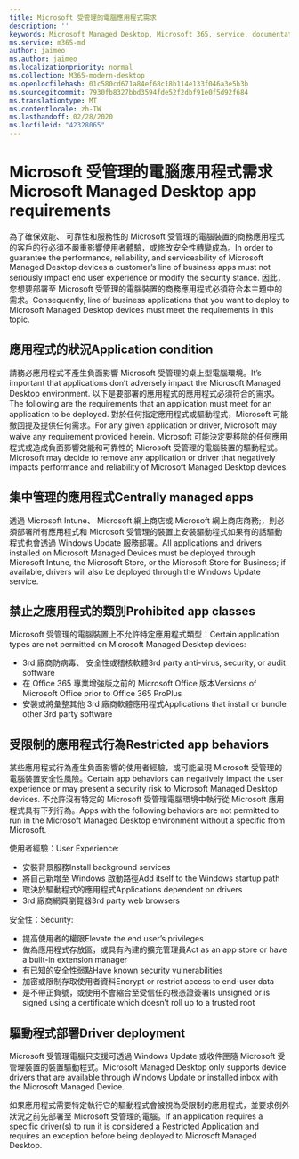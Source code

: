 ```yaml
---
title: Microsoft 受管理的電腦應用程式需求
description: ''
keywords: Microsoft Managed Desktop, Microsoft 365, service, documentation, Microsoft 受管理的電腦, Microsoft 365, 服務, 文件
ms.service: m365-md
author: jaimeo
ms.author: jaimeo
ms.localizationpriority: normal
ms.collection: M365-modern-desktop
ms.openlocfilehash: 01c580cd671a84ef68c18b114e133f046a3e5b3b
ms.sourcegitcommit: 7930fb8327bbd3594fde52f2dbf91e0f5d92f684
ms.translationtype: MT
ms.contentlocale: zh-TW
ms.lasthandoff: 02/28/2020
ms.locfileid: "42328065"
---
```

# <a name="microsoft-managed-desktop-app-requirements"></a><span data-ttu-id="d7e85-103">Microsoft 受管理的電腦應用程式需求</span><span class="sxs-lookup"><span data-stu-id="d7e85-103">Microsoft Managed Desktop app requirements</span></span>

<!--This topic is the target for aka.ms/app-req. This is aka link is used from EA agreement for MMD. do not delete.-->

<!--Application addendum -->
 
<span data-ttu-id="d7e85-104">為了確保效能、 可靠性和服務性的 Microsoft 受管理的電腦裝置的商務應用程式的客戶的行必須不嚴重影響使用者體驗，或修改安全性轉變成為。</span><span class="sxs-lookup"><span data-stu-id="d7e85-104">In order to guarantee the performance, reliability, and serviceability of Microsoft Managed Desktop devices a customer’s line of business apps must not seriously impact end user experience or modify the security stance.</span></span> <span data-ttu-id="d7e85-105">因此，您想要部署至 Microsoft 受管理的電腦裝置的商務應用程式必須符合本主題中的需求。</span><span class="sxs-lookup"><span data-stu-id="d7e85-105">Consequently, line of business applications that you want to deploy to Microsoft Managed Desktop devices must meet the requirements in this topic.</span></span>

## <a name="application-condition"></a><span data-ttu-id="d7e85-106">應用程式的狀況</span><span class="sxs-lookup"><span data-stu-id="d7e85-106">Application condition</span></span>

<span data-ttu-id="d7e85-107">請務必應用程式不產生負面影響 Microsoft 受管理的桌上型電腦環境。</span><span class="sxs-lookup"><span data-stu-id="d7e85-107">It’s important that applications don’t adversely impact the Microsoft Managed Desktop environment.</span></span> <span data-ttu-id="d7e85-108">以下是要部署的應用程式的應用程式必須符合的需求。</span><span class="sxs-lookup"><span data-stu-id="d7e85-108">The following are the requirements that an application must meet for an application to be deployed.</span></span> <span data-ttu-id="d7e85-109">對於任何指定應用程式或驅動程式，Microsoft 可能撤回提及提供任何需求。</span><span class="sxs-lookup"><span data-stu-id="d7e85-109">For any given application or driver, Microsoft may waive any requirement provided herein.</span></span> <span data-ttu-id="d7e85-110">Microsoft 可能決定要移除的任何應用程式或造成負面影響效能和可靠性的 Microsoft 受管理的電腦裝置的驅動程式。</span><span class="sxs-lookup"><span data-stu-id="d7e85-110">Microsoft may decide to remove any application or driver that negatively impacts performance and reliability of Microsoft Managed Desktop devices.</span></span>

## <a name="centrally-managed-apps"></a><span data-ttu-id="d7e85-111">集中管理的應用程式</span><span class="sxs-lookup"><span data-stu-id="d7e85-111">Centrally managed apps</span></span>

<span data-ttu-id="d7e85-112">透過 Microsoft Intune、 Microsoft 網上商店或 Microsoft 網上商店商務;，則必須部署所有應用程式和 Microsoft 受管理的裝置上安裝驅動程式如果有的話驅動程式也會透過 Windows Update 服務部署。</span><span class="sxs-lookup"><span data-stu-id="d7e85-112">All applications and drivers installed on Microsoft Managed Devices must be deployed through Microsoft Intune, the Microsoft Store, or the Microsoft Store for Business; if available, drivers will also be deployed through the Windows Update service.</span></span> 

## <a name="prohibited-app-classes"></a><span data-ttu-id="d7e85-113">禁止之應用程式的類別</span><span class="sxs-lookup"><span data-stu-id="d7e85-113">Prohibited app classes</span></span>

<span data-ttu-id="d7e85-114">Microsoft 受管理的電腦裝置上不允許特定應用程式類型：</span><span class="sxs-lookup"><span data-stu-id="d7e85-114">Certain application types are not permitted on Microsoft Managed Desktop devices:</span></span>
- <span data-ttu-id="d7e85-115">3rd 廠商防病毒、 安全性或稽核軟體</span><span class="sxs-lookup"><span data-stu-id="d7e85-115">3rd party anti-virus, security, or audit software</span></span>
- <span data-ttu-id="d7e85-116">在 Office 365 專業增強版之前的 Microsoft Office 版本</span><span class="sxs-lookup"><span data-stu-id="d7e85-116">Versions of Microsoft Office prior to Office 365 ProPlus</span></span>
- <span data-ttu-id="d7e85-117">安裝或將彙整其他 3rd 廠商軟體應用程式</span><span class="sxs-lookup"><span data-stu-id="d7e85-117">Applications that install or bundle other 3rd party software</span></span>

## <a name="restricted-app-behaviors"></a><span data-ttu-id="d7e85-118">受限制的應用程式行為</span><span class="sxs-lookup"><span data-stu-id="d7e85-118">Restricted app behaviors</span></span>

<span data-ttu-id="d7e85-119">某些應用程式行為產生負面影響的使用者經驗，或可能呈現 Microsoft 受管理的電腦裝置安全性風險。</span><span class="sxs-lookup"><span data-stu-id="d7e85-119">Certain app behaviors can negatively impact the user experience or may present a security risk to Microsoft Managed Desktop devices.</span></span> <span data-ttu-id="d7e85-120">不允許沒有特定的 Microsoft 受管理電腦環境中執行從 Microsoft 應用程式具有下列行為。</span><span class="sxs-lookup"><span data-stu-id="d7e85-120">Apps with the following behaviors are not permitted to run in the Microsoft Managed Desktop environment without a specific  from Microsoft.</span></span>

<span data-ttu-id="d7e85-121">使用者經驗：</span><span class="sxs-lookup"><span data-stu-id="d7e85-121">User Experience:</span></span>
- <span data-ttu-id="d7e85-122">安裝背景服務</span><span class="sxs-lookup"><span data-stu-id="d7e85-122">Install background services</span></span>
- <span data-ttu-id="d7e85-123">將自己新增至 Windows 啟動路徑</span><span class="sxs-lookup"><span data-stu-id="d7e85-123">Add itself to the Windows startup path</span></span>
- <span data-ttu-id="d7e85-124">取決於驅動程式的應用程式</span><span class="sxs-lookup"><span data-stu-id="d7e85-124">Applications dependent on drivers</span></span>
- <span data-ttu-id="d7e85-125">3rd 廠商網頁瀏覽器</span><span class="sxs-lookup"><span data-stu-id="d7e85-125">3rd party web browsers</span></span>

<span data-ttu-id="d7e85-126">安全性：</span><span class="sxs-lookup"><span data-stu-id="d7e85-126">Security:</span></span>
- <span data-ttu-id="d7e85-127">提高使用者的權限</span><span class="sxs-lookup"><span data-stu-id="d7e85-127">Elevate the end user’s privileges</span></span>
- <span data-ttu-id="d7e85-128">做為應用程式存放區，或具有內建的擴充管理員</span><span class="sxs-lookup"><span data-stu-id="d7e85-128">Act as an app store or have a built-in extension manager</span></span>
- <span data-ttu-id="d7e85-129">有已知的安全性弱點</span><span class="sxs-lookup"><span data-stu-id="d7e85-129">Have known security vulnerabilities</span></span>
- <span data-ttu-id="d7e85-130">加密或限制存取使用者資料</span><span class="sxs-lookup"><span data-stu-id="d7e85-130">Encrypt or restrict access to end-user data</span></span>
- <span data-ttu-id="d7e85-131">是不帶正負號，或使用不會縮合至受信任的根憑證簽署</span><span class="sxs-lookup"><span data-stu-id="d7e85-131">Is unsigned or is signed using a certificate which doesn’t roll up to a trusted root</span></span>


## <a name="driver-deployment"></a><span data-ttu-id="d7e85-132">驅動程式部署</span><span class="sxs-lookup"><span data-stu-id="d7e85-132">Driver deployment</span></span>

<span data-ttu-id="d7e85-133">Microsoft 受管理電腦只支援可透過 Windows Update 或收件匣隨 Microsoft 受管理裝置的裝置驅動程式。</span><span class="sxs-lookup"><span data-stu-id="d7e85-133">Microsoft Managed Desktop only supports device drivers that are available through Windows Update or installed inbox with the Microsoft Managed Device.</span></span> 

<span data-ttu-id="d7e85-134">如果應用程式需要特定執行它的驅動程式會被視為受限制的應用程式，並要求例外狀況之前先部署至 Microsoft 受管理的電腦。</span><span class="sxs-lookup"><span data-stu-id="d7e85-134">If an application requires a specific driver(s) to run it is considered a Restricted Application and requires an exception before being deployed to Microsoft Managed Desktop.</span></span> 

